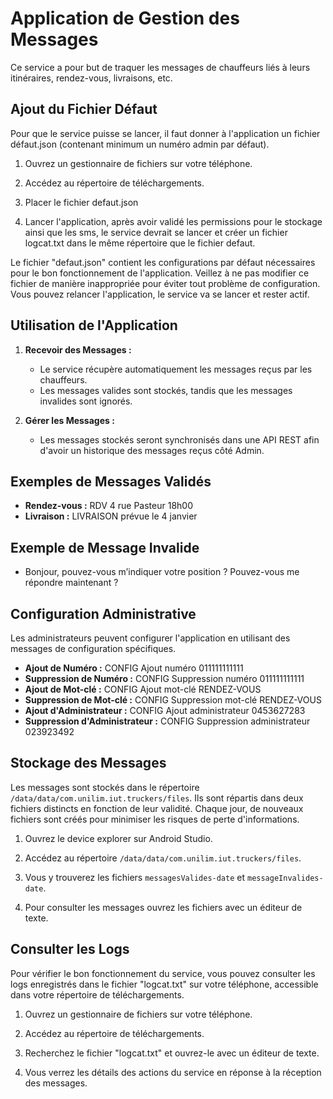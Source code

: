 # Application de Gestion des Messages

Ce service a pour but de traquer les messages de chauffeurs liés à leurs itinéraires, rendez-vous, livraisons, etc.

## Ajout du Fichier Défaut

Pour que le service puisse se lancer, il faut donner à l'application un fichier défaut.json (contenant minimum un numéro admin par défaut).

1. Ouvrez un gestionnaire de fichiers sur votre téléphone.

2. Accédez au répertoire de téléchargements.

3. Placer le fichier defaut.json

4. Lancer l'application, après avoir validé les permissions pour le stockage ainsi que les sms, le service devrait se lancer et créer un fichier logcat.txt dans le même répertoire que le fichier defaut. 


Le fichier "defaut.json" contient les configurations par défaut nécessaires pour le bon fonctionnement de l'application. Veillez à ne pas modifier ce fichier de manière inappropriée pour éviter tout problème de configuration.
Vous pouvez relancer l'application, le service va se lancer et rester actif.


## Utilisation de l'Application

1. **Recevoir des Messages :**
   - Le service récupère automatiquement les messages reçus par les chauffeurs.
   - Les messages valides sont stockés, tandis que les messages invalides sont ignorés.

2. **Gérer les Messages :**
   - Les messages stockés seront synchronisés dans une API REST afin d'avoir un historique des messages reçus côté Admin.

## Exemples de Messages Validés

- **Rendez-vous :** RDV 4 rue Pasteur 18h00
- **Livraison :** LIVRAISON prévue le 4 janvier

## Exemple de Message Invalide

- Bonjour, pouvez-vous m’indiquer votre position ? Pouvez-vous me répondre maintenant ?

## Configuration Administrative

Les administrateurs peuvent configurer l'application en utilisant des messages de configuration spécifiques.

- **Ajout de Numéro :** CONFIG Ajout numéro 011111111111
- **Suppression de Numéro :** CONFIG Suppression numéro 011111111111
- **Ajout de Mot-clé :** CONFIG Ajout mot-clé RENDEZ-VOUS
- **Suppression de Mot-clé :** CONFIG Suppression mot-clé RENDEZ-VOUS
- **Ajout d'Administrateur :** CONFIG Ajout administrateur 0453627283
- **Suppression d'Administrateur :** CONFIG Suppression administrateur 023923492

## Stockage des Messages

Les messages sont stockés dans le répertoire `/data/data/com.unilim.iut.truckers/files`. Ils sont répartis dans deux fichiers distincts en fonction de leur validité. Chaque jour, de nouveaux fichiers sont créés pour minimiser les risques de perte d'informations.

1. Ouvrez le device explorer sur Android Studio.

2. Accédez au répertoire `/data/data/com.unilim.iut.truckers/files`.

3. Vous y trouverez les fichiers `messagesValides-date` et `messageInvalides-date`.

4. Pour consulter les messages ouvrez les fichiers avec un éditeur de texte.



## Consulter les Logs

Pour vérifier le bon fonctionnement du service, vous pouvez consulter les logs enregistrés dans le fichier "logcat.txt" sur votre téléphone, accessible dans votre répertoire de téléchargements.

1. Ouvrez un gestionnaire de fichiers sur votre téléphone.

2. Accédez au répertoire de téléchargements.

3. Recherchez le fichier "logcat.txt" et ouvrez-le avec un éditeur de texte.

4. Vous verrez les détails des actions du service en réponse à la réception des messages.


